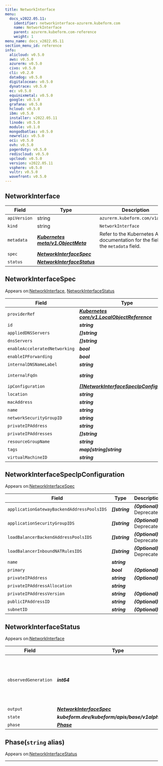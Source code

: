 ```yaml
---
title: NetworkInterface
menu:
  docs_v2022.05.11:
    identifier: networkinterface-azurerm.kubeform.com
    name: NetworkInterface
    parent: azurerm.kubeform.com-reference
    weight: 1
menu_name: docs_v2022.05.11
section_menu_id: reference
info:
  alicloud: v0.5.0
  aws: v0.5.0
  azurerm: v0.5.0
  civo: v0.5.0
  cli: v0.2.0
  datadog: v0.5.0
  digitalocean: v0.5.0
  dynatrace: v0.5.0
  ec: v0.5.0
  equinixmetal: v0.5.0
  google: v0.5.0
  grafana: v0.5.0
  hcloud: v0.5.0
  ibm: v0.5.0
  installer: v2022.05.11
  linode: v0.5.0
  module: v0.1.0
  mongodbatlas: v0.5.0
  newrelic: v0.5.0
  oci: v0.5.0
  ovh: v0.5.0
  pagerduty: v0.5.0
  rediscloud: v0.5.0
  upcloud: v0.5.0
  version: v2022.05.11
  vsphere: v0.5.0
  vultr: v0.5.0
  wavefront: v0.5.0
---
```


## NetworkInterface
| Field | Type | Description |
| ------ | ----- | ----------- |
| `apiVersion` | string | `azurerm.kubeform.com/v1alpha1` |
|    `kind` | string | `NetworkInterface` |
| `metadata` | ***[Kubernetes meta/v1.ObjectMeta](https://v1-22.docs.kubernetes.io/docs/reference/generated/kubernetes-api/v1.22/#objectmeta-v1-meta)***|Refer to the Kubernetes API documentation for the fields of the `metadata` field.|
| `spec` | ***[NetworkInterfaceSpec](#networkinterfacespec)***||
| `status` | ***[NetworkInterfaceStatus](#networkinterfacestatus)***||
## NetworkInterfaceSpec

Appears on:[NetworkInterface](#networkinterface), [NetworkInterfaceStatus](#networkinterfacestatus)

| Field | Type | Description |
| ------ | ----- | ----------- |
| `providerRef` | ***[Kubernetes core/v1.LocalObjectReference](https://v1-22.docs.kubernetes.io/docs/reference/generated/kubernetes-api/v1.22/#localobjectreference-v1-core)***||
| `id` | ***string***||
| `appliedDNSServers` | ***[]string***| ***(Optional)*** |
| `dnsServers` | ***[]string***| ***(Optional)*** |
| `enableAcceleratedNetworking` | ***bool***| ***(Optional)*** |
| `enableIPForwarding` | ***bool***| ***(Optional)*** |
| `internalDNSNameLabel` | ***string***| ***(Optional)*** |
| `internalFqdn` | ***string***| ***(Optional)*** Deprecated|
| `ipConfiguration` | ***[[]NetworkInterfaceSpecIpConfiguration](#networkinterfacespecipconfiguration)***||
| `location` | ***string***||
| `macAddress` | ***string***| ***(Optional)*** |
| `name` | ***string***||
| `networkSecurityGroupID` | ***string***| ***(Optional)*** |
| `privateIPAddress` | ***string***| ***(Optional)*** |
| `privateIPAddresses` | ***[]string***| ***(Optional)*** |
| `resourceGroupName` | ***string***||
| `tags` | ***map[string]string***| ***(Optional)*** |
| `virtualMachineID` | ***string***| ***(Optional)*** |
## NetworkInterfaceSpecIpConfiguration

Appears on:[NetworkInterfaceSpec](#networkinterfacespec)

| Field | Type | Description |
| ------ | ----- | ----------- |
| `applicationGatewayBackendAddressPoolsIDS` | ***[]string***| ***(Optional)*** Deprecated|
| `applicationSecurityGroupIDS` | ***[]string***| ***(Optional)*** Deprecated|
| `loadBalancerBackendAddressPoolsIDS` | ***[]string***| ***(Optional)*** Deprecated|
| `loadBalancerInboundNATRulesIDS` | ***[]string***| ***(Optional)*** Deprecated|
| `name` | ***string***||
| `primary` | ***bool***| ***(Optional)*** |
| `privateIPAddress` | ***string***| ***(Optional)*** |
| `privateIPAddressAllocation` | ***string***||
| `privateIPAddressVersion` | ***string***| ***(Optional)*** |
| `publicIPAddressID` | ***string***| ***(Optional)*** |
| `subnetID` | ***string***| ***(Optional)*** |
## NetworkInterfaceStatus

Appears on:[NetworkInterface](#networkinterface)

| Field | Type | Description |
| ------ | ----- | ----------- |
| `observedGeneration` | ***int64***| ***(Optional)*** Resource generation, which is updated on mutation by the API Server.|
| `output` | ***[NetworkInterfaceSpec](#networkinterfacespec)***| ***(Optional)*** |
| `state` | ***kubeform.dev/kubeform/apis/base/v1alpha1.State***| ***(Optional)*** |
| `phase` | ***[Phase](#phase)***| ***(Optional)*** |
## Phase(`string` alias)

Appears on:[NetworkInterfaceStatus](#networkinterfacestatus)

---
